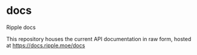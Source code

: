 # docs
Ripple docs  
  
This repository houses the current API documentation in raw form, hosted at https://docs.ripple.moe/docs
